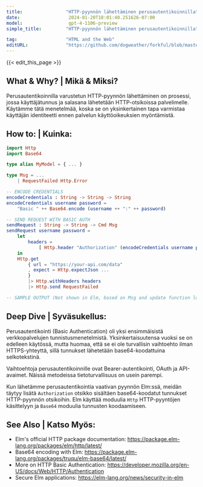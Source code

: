 ```yaml
---
title:                "HTTP-pyynnön lähettäminen perusautentikoinnilla"
date:                  2024-01-20T18:01:40.251626-07:00
model:                 gpt-4-1106-preview
simple_title:         "HTTP-pyynnön lähettäminen perusautentikoinnilla"

tag:                  "HTML and the Web"
editURL:              "https://github.com/dogweather/forkful/blob/master/content/fi/elm/sending-an-http-request-with-basic-authentication.md"
---
```


{{< edit_this_page >}}

## What & Why? | Mikä & Miksi?
Perusautentikoinnilla varustetun HTTP-pyynnön lähettäminen on prosessi, jossa käyttäjätunnus ja salasana lähetetään HTTP-otsikoissa palvelimelle. Käytämme tätä menetelmää, koska se on yksinkertainen tapa varmistaa käyttäjän identiteetti ennen palvelun käyttöoikeuksien myöntämistä.

## How to: | Kuinka:
```Elm
import Http
import Base64

type alias MyModel = { ... }

type Msg = ...
    | RequestFailed Http.Error

-- ENCODE CREDENTIALS
encodeCredentials : String -> String -> String
encodeCredentials username password =
    "Basic " ++ Base64.encode (username ++ ":" ++ password)

-- SEND REQUEST WITH BASIC AUTH
sendRequest : String -> String -> Cmd Msg
sendRequest username password =
    let
        headers =
            [ Http.header "Authorization" (encodeCredentials username password) ]
    in
    Http.get
        { url = "https://your-api.com/data"
        , expect = Http.expectJson ...
        }
        |> Http.withHeaders headers
        |> Http.send RequestFailed

-- SAMPLE OUTPUT (Not shown in Elm, based on Msg and update function logic)
```

## Deep Dive | Syväsukellus:
Perusautentikointi (Basic Authentication) oli yksi ensimmäisistä verkkopalvelujen tunnistusmenetelmistä. Yksinkertaisuutensa vuoksi se on edelleen käytössä, mutta huomaa, että se ei ole turvallisin vaihtoehto ilman HTTPS-yhteyttä, sillä tunnukset lähetetään base64-koodattuina selkotekstinä.

Vaihtoehtoja perusautentikoinnille ovat Bearer-autentikointi, OAuth ja API-avaimet. Näissä metodeissa tietoturvallisuus on usein parempi.

Kun lähetämme perusautentikointia vaativan pyynnön Elm:ssä, meidän täytyy lisätä `Authorization` otsikko sisältäen base64-koodatut tunnukset HTTP-pyynnön otsikoihin. Elm käyttää moduulia `Http` HTTP-pyyntöjen käsittelyyn ja `Base64` moduulia tunnusten koodaamiseen.

## See Also | Katso Myös:
- Elm's official HTTP package documentation: https://package.elm-lang.org/packages/elm/http/latest/
- Base64 encoding with Elm: https://package.elm-lang.org/packages/truqu/elm-base64/latest/
- More on HTTP Basic Authentication: https://developer.mozilla.org/en-US/docs/Web/HTTP/Authentication
- Secure Elm applications: https://elm-lang.org/news/security-in-elm
